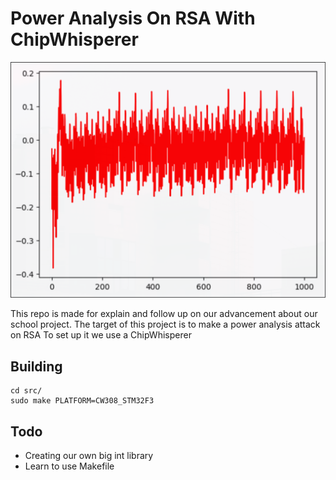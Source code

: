 # Power Analysis On RSA With ChipWhisperer

![Thumbnail](/assets/img/readme_thumbnail.png "Thumbnail")
	
This repo is made for explain and follow up on our advancement about our school project.
The target of this project is to make a power analysis attack on RSA 
To set up it we use a ChipWhisperer 

## Building

```console
cd src/
sudo make PLATFORM=CW308_STM32F3
```

## Todo

- Creating our own big int library
- Learn to use Makefile